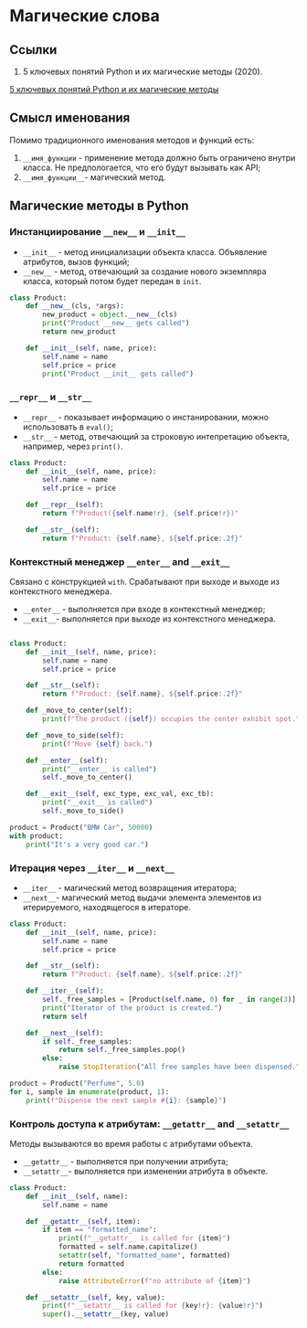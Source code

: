 # Магические слова

## Ссылки

1. 5 ключевых понятий Python и их магические методы (2020).

[5 ключевых понятий Python и их магические методы](https://nuancesprog.ru/p/10529/)

## Смысл именования

Помимо традиционного именования методов и функций есть:

1. `__имя_функции` - применение метода должно быть ограничено внутри класса. Не
предпологается, что его будут вызывать как API;
2. `__имя_функции__`- магический метод.

## Магические методы в Python

### Инстанциирование `__new__` и `__init__`

- `__init__` - метод инициализации объекта класса. Объявление атрибутов, вызов
функций;
- `__new__` - метод, отвечающий за создание нового экземпляра класса, который
потом будет передан в `init`.

```python
class Product:
    def __new__(cls, *args):
        new_product = object.__new__(cls)
        print("Product __new__ gets called")
        return new_product

    def __init__(self, name, price):
        self.name = name
        self.price = price
        print("Product __init__ gets called")
```

### `__repr__` и `__str__`

- `__repr__` - показывает информацию о инстанировании, можно использовать в `eval()`;
- `__str__` - метод, отвечающий за строковую интепретацию объекта, например, через
`print()`.

```python
class Product:
    def __init__(self, name, price):
        self.name = name
        self.price = price

    def __repr__(self):
        return f"Product({self.name!r}, {self.price!r})"

    def __str__(self):
        return f"Product: {self.name}, ${self.price:.2f}"
```

### Контекстный менеджер `__enter__` and `__exit__`

Связано с конструкцией `with`. Срабатывают при выходе и выходе из контекстного
менеджера.

- `__enter__` - выполняется при входе в контекстный менеджер;
- `__exit__`- выполняется при выходе из контекстного менеджера.

```python

class Product:
    def __init__(self, name, price):
        self.name = name
        self.price = price

    def __str__(self):
        return f"Product: {self.name}, ${self.price:.2f}"

    def _move_to_center(self):
        print(f"The product ({self}) occupies the center exhibit spot.")

    def _move_to_side(self):
        print(f"Move {self} back.")

    def __enter__(self):
        print("__enter__ is called")
        self._move_to_center()

    def __exit__(self, exc_type, exc_val, exc_tb):
        print("__exit__ is called")
        self._move_to_side()

product = Product("BMW Car", 50000)
with product:
    print("It's a very good car.")
```

### Итерация через `__iter__` и `__next__`

- `__iter__` - магический метод возвращения итератора;
- `__next__`- магический метод выдачи элемента элементов из итерируемого,
находящегося в итераторе.

```python
class Product:
    def __init__(self, name, price):
        self.name = name
        self.price = price

    def __str__(self):
        return f"Product: {self.name}, ${self.price:.2f}"

    def __iter__(self):
        self._free_samples = [Product(self.name, 0) for _ in range(3)]
        print("Iterator of the product is created.")
        return self

    def __next__(self):
        if self._free_samples:
            return self._free_samples.pop()
        else:
            raise StopIteration("All free samples have been dispensed.")

product = Product("Perfume", 5.0)
for i, sample in enumerate(product, 1):
    print(f"Dispense the next sample #{i}: {sample}")
```

### Контроль доступа к атрибутам: `__getattr__` and `__setattr__`

Методы вызываются во время работы с атрибутами объекта.

- `__getattr__` - выполняется при получении атрибута;
- `__setattr__`- выполняется при изменении атрибута в объекте.

```python
class Product:
    def __init__(self, name):
        self.name = name

    def __getattr__(self, item):
        if item == "formatted_name":
            print(f"__getattr__ is called for {item}")
            formatted = self.name.capitalize()
            setattr(self, "formatted_name", formatted)
            return formatted
        else:
            raise AttributeError(f"no attribute of {item}")

    def __setattr__(self, key, value):
        print(f"__setattr__ is called for {key!r}: {value!r}")
        super().__setattr__(key, value)
```